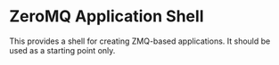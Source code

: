 # ZeroMQ Application Shell

This provides a shell for creating ZMQ-based applications.  It should be used as a starting point only.
